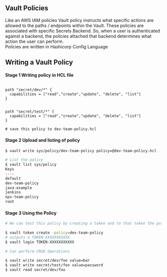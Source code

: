 ## Vault Policies
Like an AWS IAM policies Vault policy instructs what specific actions are allowed to the paths / endpoints within the Vault.
These policies are associated with specific Secrets Backend.
So, when a user is authenticated against a backend, the policies attached that backend determines what action the user can perform.            
Policies are written in Hashicorp Config Language


## Writing a Vault Policy
    
#### Stage 1    Writing policy in HCL file
```hcl

path "secret/dev/*" {
  capabilities = ["read","create","update", "delete", "list"]
}


path "secret/test/*" {
  capabilities = ["read","create","update", "delete", "list"]
}

# save this policy to dev-team-policy.hcl
```

#### Stage 2    Upload and listing of policy
```bash
$ vault write sys/policy/dev-team-policy policy=@dev-team-policy.hcl
    
# List the policy 
$ vault list sys/policy
Keys
----
default
dev-team-policy
java-example
jenkins
ops-team-policy
root
```

#### Stage 3 Using the Policy
```bash
# We can test this policy by creating a token and to that token the policy is applied 
    
$ vault token create -policy=dev-team-policy
# outputs a TOKEN-XXXXXXXXXXX
$ vault login TOKEN-XXXXXXXXXXX 
    
# Can perform CRUD Operations
    
$ vault write secret/dev/foo value=bar
$ vault write secret/test/foo value=password
$ vault read secret/dev/foo 
```